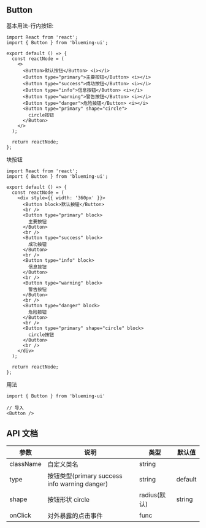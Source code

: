 ## Button

基本用法-行内按钮:

```tsx
import React from 'react';
import { Button } from 'blueming-ui';

export default () => {
  const reactNode = (
    <>
      <Button>默认按钮</Button> <i></i>
      <Button type="primary">主要按钮</Button> <i></i>
      <Button type="success">成功按钮</Button> <i></i>
      <Button type="info">信息按钮</Button> <i></i>
      <Button type="warning">警告按钮</Button> <i></i>
      <Button type="danger">危险按钮</Button> <i></i>
      <Button type="primary" shape="circle">
        circle按钮
      </Button>
    </>
  );

  return reactNode;
};
```

块按钮

```tsx
import React from 'react';
import { Button } from 'blueming-ui';

export default () => {
  const reactNode = (
    <div style={{ width: '360px' }}>
      <Button block>默认按钮</Button>
      <br />
      <Button type="primary" block>
        主要按钮
      </Button>
      <br />
      <Button type="success" block>
        成功按钮
      </Button>
      <br />
      <Button type="info" block>
        信息按钮
      </Button>
      <br />
      <Button type="warning" block>
        警告按钮
      </Button>
      <br />
      <Button type="danger" block>
        危险按钮
      </Button>
      <br />
      <Button type="primary" shape="circle" block>
        circle按钮
      </Button>
      <br />
    </div>
  );

  return reactNode;
};
```

用法

```
import { Button } from 'blueming-ui'

// 导入
<Button />
```

## API 文档

| 参数      | 说明                                          | 类型         | 默认值  |
| --------- | --------------------------------------------- | ------------ | ------- |
| className | 自定义类名                                    | string       |         |
| type      | 按钮类型(primary success info warning danger) | string       | default |
| shape     | 按钮形状 circle                               | radius(默认) | string  | radius |
| onClick   | 对外暴露的点击事件                            | func         |         |
